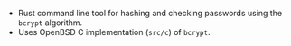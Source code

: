  * Rust command line tool for hashing and checking passwords using the `bcrypt` algorithm.
 * Uses OpenBSD C implementation (`src/c`) of `bcrypt`.

